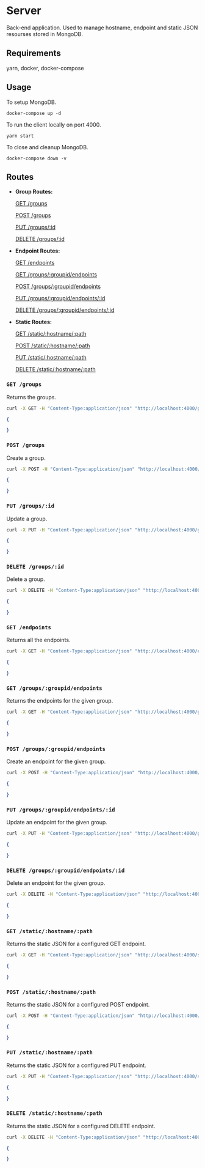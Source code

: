 # Server
Back-end application. Used to manage hostname, endpoint and static JSON resourses stored in MongoDB.

## Requirements
yarn, docker, docker-compose

## Usage
To setup MongoDB.
```
docker-compose up -d
```

To run the client locally on port 4000.
```
yarn start
````

To close and cleanup MongoDB.
```
docker-compose down -v
```

## Routes

* **Group Routes:**

    [GET /groups](#get-groups)

    [POST /groups](#post-groups)

    [PUT /groups/:id](#put-groupsid)

    [DELETE /groups/:id](#delete-groupsid)

* **Endpoint Routes:**

    [GET /endpoints](#get-endpoints)

    [GET /groups/:groupid/endpoints](#get-groupsgroupidendpoints)

    [POST /groups/:groupid/endpoints](#post-groupsgroupidendpoints)

    [PUT /groups/:groupid/endpoints/:id](#put-groupsgroupidendpointsid)

    [DELETE /groups/:groupid/endpoints/:id](#delete-groupsgroupidendpointsid)

* **Static Routes:**

    [GET /static/:hostname/:path](#get-statichostnamepath)

    [POST /static/:hostname/:path](#post-statichostnamepath)

    [PUT /static/:hostname/:path](#put-statichostnamepath)

    [DELETE /static/:hostname/:path](#delete-statichostnamepath)

### `GET /groups`

Returns the groups.
```bash
curl -X GET -H "Content-Type:application/json" "http://localhost:4000/groups"
```

```json
{

}
```

### `POST /groups`

Create a group.
```bash
curl -X POST -H "Content-Type:application/json" "http://localhost:4000/groups" -d ''
```

```json
{

}
```

### `PUT /groups/:id`

Update a group.
```bash
curl -X PUT -H "Content-Type:application/json" "http://localhost:4000/groups/<groupid>" -d ''
```

```json
{

}
```

### `DELETE /groups/:id`

Delete a group.
```bash
curl -X DELETE -H "Content-Type:application/json" "http://localhost:4000/groups/<groupid>"
```

```json
{

}
```

### `GET /endpoints`

Returns all the endpoints.
```bash
curl -X GET -H "Content-Type:application/json" "http://localhost:4000/endpoints"
```

```json
{

}
```

### `GET /groups/:groupid/endpoints`

Returns the endpoints for the given group.
```bash
curl -X GET -H "Content-Type:application/json" "http://localhost:4000/groups/<groupid>/endpoints/<endpointid>"
```

```json
{

}
```

### `POST /groups/:groupid/endpoints`

Create an endpoint for the given group.
```bash
curl -X POST -H "Content-Type:application/json" "http://localhost:4000/groups/<groupid>/endpoints/<endpointid>" -d ''
```

```json
{

}
```

### `PUT /groups/:groupid/endpoints/:id`

Update an endpoint for the given group.
```bash
curl -X PUT -H "Content-Type:application/json" "http://localhost:4000/groups/<groupid>/endpoints/<endpointid>" -d ''
```

```json
{

}
```

### `DELETE /groups/:groupid/endpoints/:id`

Delete an endpoint for the given group.
```bash
curl -X DELETE -H "Content-Type:application/json" "http://localhost:4000/groups/<groupid>/endpoints/<endpointid>"
```

```json
{

}
```

### `GET /static/:hostname/:path`

Returns the static JSON for a configured GET endpoint.
```bash
curl -X GET -H "Content-Type:application/json" "http://localhost:4000/static/<hostname>/<path>"
```

```json
{

}
```

### `POST /static/:hostname/:path`

Returns the static JSON for a configured POST endpoint.
```bash
curl -X POST -H "Content-Type:application/json" "http://localhost:4000/static/<hostname>/<path>" -d ''
```

```json
{

}
```

### `PUT /static/:hostname/:path`

Returns the static JSON for a configured PUT endpoint.
```bash
curl -X PUT -H "Content-Type:application/json" "http://localhost:4000/static/<hostname>/<path>" -d ''
```

```json
{

}
```

### `DELETE /static/:hostname/:path`

Returns the static JSON for a configured DELETE endpoint.
```bash
curl -X DELETE -H "Content-Type:application/json" "http://localhost:4000/static/<hostname>/<path>"
```

```json
{

}
```